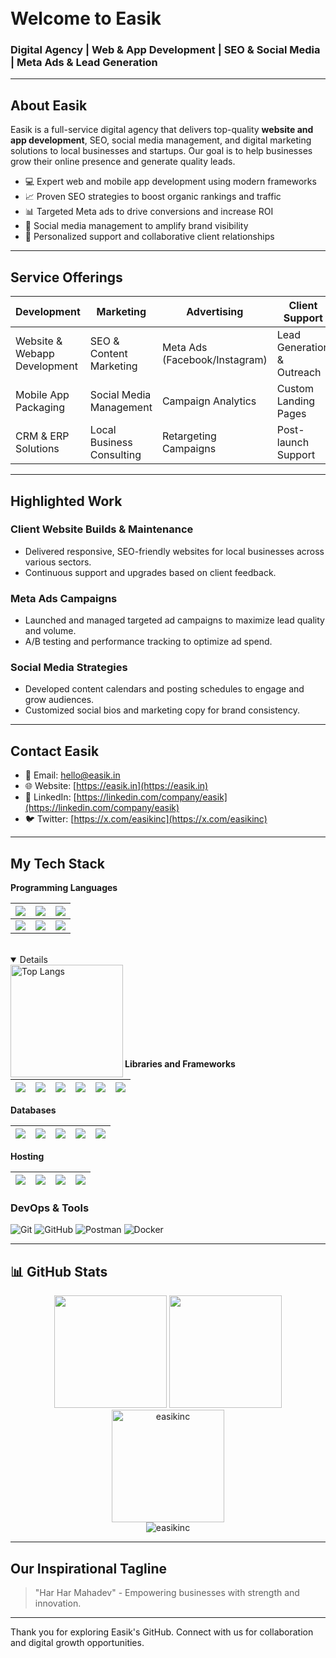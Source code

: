 <p align="center">

# Welcome to Easik <span><img src="https://www.easik.in/images/404.png" width='16px' height='45px'><span>
</p>

### Digital Agency | Web & App Development | SEO & Social Media | Meta Ads & Lead Generation

---

## About Easik
Easik is a full-service digital agency that delivers top-quality **website and app development**, SEO, social media management, and digital marketing solutions to local businesses and startups. Our goal is to help businesses grow their online presence and generate quality leads.

- 💻 Expert web and mobile app development using modern frameworks
- 📈 Proven SEO strategies to boost organic rankings and traffic
- 📊 Targeted Meta ads to drive conversions and increase ROI
- 📱 Social media management to amplify brand visibility
- 🤝 Personalized support and collaborative client relationships

---

## Service Offerings

| Development                  | Marketing                  | Advertising                   | Client Support                 |
|-----------------------------|----------------------------|-------------------------------|------------------------------|
| Website & Webapp Development| SEO & Content Marketing    | Meta Ads (Facebook/Instagram) | Lead Generation & Outreach    |
| Mobile App Packaging        | Social Media Management    | Campaign Analytics            | Custom Landing Pages          |
| CRM & ERP Solutions         | Local Business Consulting  | Retargeting Campaigns         | Post-launch Support           |

---

## Highlighted Work

### Client Website Builds & Maintenance
- Delivered responsive, SEO-friendly websites for local businesses across various sectors.
- Continuous support and upgrades based on client feedback.

### Meta Ads Campaigns
- Launched and managed targeted ad campaigns to maximize lead quality and volume.
- A/B testing and performance tracking to optimize ad spend.

### Social Media Strategies
- Developed content calendars and posting schedules to engage and grow audiences.
- Customized social bios and marketing copy for brand consistency.

---


## Contact Easik

- 📧 Email: hello@easik.in
- 🌐 Website: [https://easik.in](https://easik.in)
- 💼 LinkedIn: [https://linkedin.com/company/easik](https://linkedin.com/company/easik)
- 🐦 Twitter: [https://x.com/easikinc](https://x.com/easikinc)

---

## My Tech Stack
**Programming Languages**


<img src="https://img.shields.io/badge/Java%20-%23323330.svg?&style=for-the-badge&logo=java&logoColor=%23F7DF1E"/>|<img src="https://img.shields.io/badge/python%20-%2314354C.svg?&style=for-the-badge&logo=python&logoColor=white"/>|<img src="https://img.shields.io/badge/c++%20-%2300599C.svg?&style=for-the-badge&logo=c%2B%2B&ogoColor=white"/>|
|--|--|--|
<img src="https://img.shields.io/badge/c%20-%2300599C.svg?&style=for-the-badge&logo=c&logoColor=white"/>|<img src="https://img.shields.io/badge/html5%20-%23E34F26.svg?&style=for-the-badge&logo=html5&logoColor=white"/>|<img src="https://img.shields.io/badge/javascript%20-%23323330.svg?&style=for-the-badge&logo=javascript&logoColor=%23F7DF1E"/>|

<br>
<details open>
<img height="180em" align="left" alt="Top Langs" src="https://github-readme-stats.vercel.app/api/top-langs/?username=easikinc&layout=compact">
</details>
<br><br><br><br><br><br><br><br>

**Libraries and Frameworks**

|<img src="https://img.shields.io/badge/Spring-20232A?style=for-the-badge&logo=spring&logoColor=61DAFB"/>|<img src="https://img.shields.io/badge/Springboot-20232A?style=for-the-badge&logo=springboot&logoColor=61DAFB"/>|<img src="https://img.shields.io/badge/React-20232A?style=for-the-badge&logo=react&logoColor=61DAFB"/>|<img src="https://img.shields.io/badge/Django-092E20?style=for-the-badge&logo=django&logoColor=white"/>|<img src="https://img.shields.io/badge/Django%20Rest%20Framework-092E20?style=for-the-badge&logo=django&logoColor=white"/>|<img src="https://img.shields.io/badge/Bootstrap-%23563D7C.svg?&style=for-the-badge&logo=bootstrap&logoColor=white"/>|
|--|--|--|--|--|--|


**Databases**

|<img src="https://img.shields.io/badge/OracleDB-0B96B2?style=for-the-badge&logo=oracledb&logoColor=white"/>|<img src="https://img.shields.io/badge/MySql-%23DD0031.svg?style=for-the-badge&logo=mysql&logoColor=white"/>|<img src="https://img.shields.io/badge/MongoDB-0B96B2?style=for-the-badge&logo=mongodb&logoColor=white"/>|<img src="https://img.shields.io/badge/Postgres-336791?style=for-the-badge&logo=postgresql&logoColor=white"/>|<img src="https://img.shields.io/badge/SQLite-07405E?style=for-the-badge&logo=sqlite&logoColor=white"/>|
|--|--|--|--|--|

**Hosting** 

|<img src="https://img.shields.io/badge/AWS-%23FF9900.svg?style=for-the-badge&logo=amazon-aws&logoColor=white"/>|<img src="https://img.shields.io/badge/heroku%20-%23430098.svg?&style=for-the-badge&logo=heroku&logoColor=white"/>|<img src="https://img.shields.io/badge/netlify%20-%23000000.svg?&style=for-the-badge&logo=netlify&logoColor=white"/>|<img src="https://img.shields.io/badge/railway-%230075A7.svg?&style=for-the-badge&logo=railway&logoColor=white"/>|
|--|--|--|--|
### DevOps & Tools
![Git](https://img.shields.io/badge/git%20-%23F05033.svg?&style=for-the-badge&logo=git&logoColor=white)
![GitHub](https://img.shields.io/badge/github%20-%23121011.svg?&style=for-the-badge&logo=github&logoColor=white)
![Postman](https://img.shields.io/badge/Postman-FF6C37?style=for-the-badge&logo=postman&logoColor=white)
![Docker](https://img.shields.io/badge/docker-%230db7ed.svg?style=for-the-badge&logo=docker&logoColor=white)

----
## 📊 GitHub Stats
<div align="center">
  <img height="180em" src="https://github-readme-stats.vercel.app/api?username=easikinc&show_icons=true&theme=radical&count_private=true&include_all_commits=true" />
  <img height="180em" src="https://github-readme-stats.vercel.app/api/top-langs/?username=easikinc&layout=compact&theme=radical" />
</div>

<div align="center">
  <img height="180em" src="https://github-readme-streak-stats.herokuapp.com/?user=easikinc&theme=radical&hide_border=true" alt="easikinc" />
</div>

<div align="center">
  <img src="https://github-profile-trophy.vercel.app/?username=easikinc&theme=radical&row=1&column=7" alt="easikinc" />
</div>


---

## Our Inspirational Tagline

> "Har Har Mahadev" - Empowering businesses with strength and innovation.

---

Thank you for exploring Easik's GitHub. Connect with us for collaboration and digital growth opportunities.
